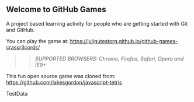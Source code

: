 ## Welcome to GitHub Games

A project based learning activity for people who are getting started with Git and GitHub.

You can play the game at: https://juligutestorg.github.io/github-games-crassr3cords/

>> _*SUPPORTED BROWSERS*: Chrome, Firefox, Safari, Opera and IE9+_

This fun open source game was cloned from: https://github.com/jakesgordon/javascript-tetris

TestData
